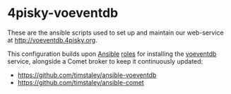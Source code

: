 # 4pisky-voeventdb

These are the ansible scripts used to set up and maintain our web-service at 
http://voeventdb.4pisky.org.

This configuration builds upon [Ansible][] [roles][] for installing 
the [voeventdb][] service, alongside a Comet broker to keep it continuously updated:
 - https://github.com/timstaley/ansible-voeventdb
 - https://github.com/timstaley/ansible-comet
 
[Ansible]: http://www.ansible.com/configuration-management
[roles]: http://docs.ansible.com/ansible/playbooks_roles.html
[voeventdb]: https://github.com/timstaley/voeventdb

